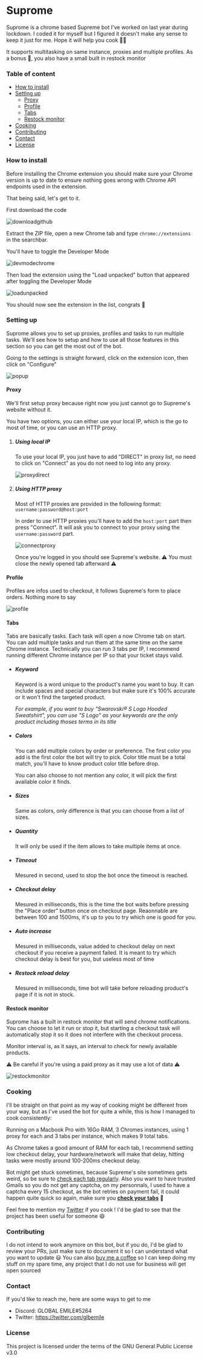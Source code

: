 # Suprome

Suprome is a chrome based Supreme bot I've worked on last year during lockdown. I coded it for myself but I figured it doesn't make any sense to keep it just for me.  Hope it will help you cook :man_cook:

It supports multitasking on same instance, proxies and multiple profiles. As a bonus :gift:, you also have a small built in restock monitor

### Table of content

- [How to install](#how-to-install)
- [Setting up](#setting-up)
  - [Proxy](#proxy)
  - [Profile](#profile)
  - [Tabs](#tabs)
  - [Restock monitor](#restock-monitor)
- [Cooking](#cooking)
- [Contributing](#contributing)
- [Contact](#contact)
- [License](#license)

### How to install

Before installing the Chrome extension you should make sure your Chrome version is up to date to ensure nothing goes wrong with Chrome API endpoints used in the extension.

That being said, let's get to it.

First download the code

![downloadgithub](./readme_images/downloadgithub.png)

Extract the ZIP file, open a new Chrome tab and type `chrome://extensions` in the searchbar.

You'll have to toggle the Developer Mode

![devmodechrome](./readme_images/devmodechrome.png)

Then load the extension using the "Load unpacked" button that appeared after toggling the Developer Mode

![loadunpacked](./readme_images/loadunpacked.png)

You should now see the extension in the list, congrats  :tada: 



### Setting up

Suprome allows you to set up proxies, profiles and tasks to run multiple tasks. We'll see how to setup and how to use all those features in this section so you can get the most out of the bot.

Going to the settings is straight forward, click on the extension icon, then click on "Configure"

![popup](./readme_images/popup.png)



#### Proxy

We'll first setup proxy because right now you just cannot go to Supreme's website without it.

You have two options, you can either use your local IP, which is the go to most of time, or you can use an HTTP proxy.

1. #####  Using local IP

   To use your local IP, you just have to add "DIRECT" in proxy list, no need to click on "Connect" as you do not need to log into any proxy.

   ![proxydirect](./readme_images/proxydirect.png)

2. ##### Using HTTP proxy

   Most of HTTP proxies are provided in the following format: `username:password@host:port`

   In order to use HTTP proxies you'll have to add the `host:port` part then press "Connect". It will ask you to connect to your proxy using the `username:password` part.

   ![connectproxy](./readme_images/connectproxy.png)

   Once you're logged in you should see Supreme's website. :warning: You must close the newly opened tab afterward :warning: 



#### Profile

Profiles are infos used to checkout, it follows Supreme's form to place orders. Nothing more to say 

![profile](./readme_images/profile.png)



#### Tabs

Tabs are basically tasks. Each task will open a now Chrome tab on start. You can add multiple tasks and run them at the same time on the same Chrome instance. Technically you can run 3 tabs per IP, I recommend running different Chrome instance per IP so that your ticket stays valid.

- ##### Keyword

  Keyword is a word unique to the product's name you want to buy. It can include spaces and special characters but make sure it's 100% accurate or it won't find the targeted product.

  *For example, if you want to buy "Swarovski® S Logo Hooded Sweatshirt", you can use "S Logo" as your keywords are the only product including thoses terms in its title*

- ##### Colors

  You can add multiple colors by order or preference. The first color you add is the first color the bot will try to pick. Color title must be a total match, you'll have to know product color title before drop.

  You can also choose to not mention any color, it will pick the first available color it finds.

- ##### Sizes

  Same as colors, only difference is that you can choose from a list of sizes.

- ##### Quantity

  It will only be used if the item allows to take multiple items at once.

- ##### Timeout

  Mesured in second, used to stop the bot once the timeout is reached.

- ##### Checkout delay

  Mesured in milliseconds, this is the time the bot waits before pressing the "Place order" button once on checkout page. Reaonnable are between 100 and 1500ms, it's up to you to try which one is good for you.

- ##### Auto increase

  Mesured in milliseconds, value added to checkout delay on next checkout if you receive a payment failed. It is meant to try which checkout delay is best for you, but useless most of time

- ##### Restock reload delay

  Mesured in milliseconds, time bot will take before reloading product's page if it is not in stock.



#### Restock monitor

Suprome has a built in restock monitor that will send chrome notifications. You can choose to let it run or stop it, but starting a checkout task will automatically stop it so it does not interfere with the checkout process.

Monitor interval is, as it says, an interval to check for newly available products.

:warning: Be careful if you're using a paid proxy as it may use a lot of data :warning:



![restockmonitor](./readme_images/restockmonitor.png)

### Cooking

I'll be straight on that point as my way of cooking might be different from your way, but as I've used the bot for quite a while, this is how I managed to cook consistently:

Running on a Macbook Pro with 16Go RAM, 3 Chromes instances, using 1 proxy for each and 3 tabs per instance, which makes 9 total tabs.

As Chrome takes a good amount of RAM for each tab, I recommend setting low checkout delay, your hardware/network will make that delay, hitting tasks were mostly around 100-200ms checkout delay.

Bot might get stuck sometimes, because Supreme's site sometimes gets weird, so be sure to <u>check each tab regularly</u>. Also you want to have trusted Gmails so you do not get any captcha, on my personnals, I used to have a captcha every 15 checkout, as the bot retries on payment fail, it could happen quite quick so again, make sure you **<u>check your tabs</u>** :eyes: 

Feel free to mention my [Twitter](https://twitter.com/glbemile) if you cook ! I'd be glad to see that the project has been useful for someone :smile:

### Contributing

I do not intend to work anymore on this bot, but if you do, I'd be glad to review your PRs, just make sure to document it so I can understand what you want to update :smiley: 
You can also [buy me a coffee](buymeacoffee.com/fsacrepe) so I can keep doing my stuff on my spare time, any project that I do not use for business will get open sourced

### Contact

If you'd like to reach me, here are some ways to get to me
  - Discord: GLOBAL EMILE#5264
  - Twitter: https://twitter.com/glbemile

### License

This project is licensed under the terms of the GNU General Public License v3.0
